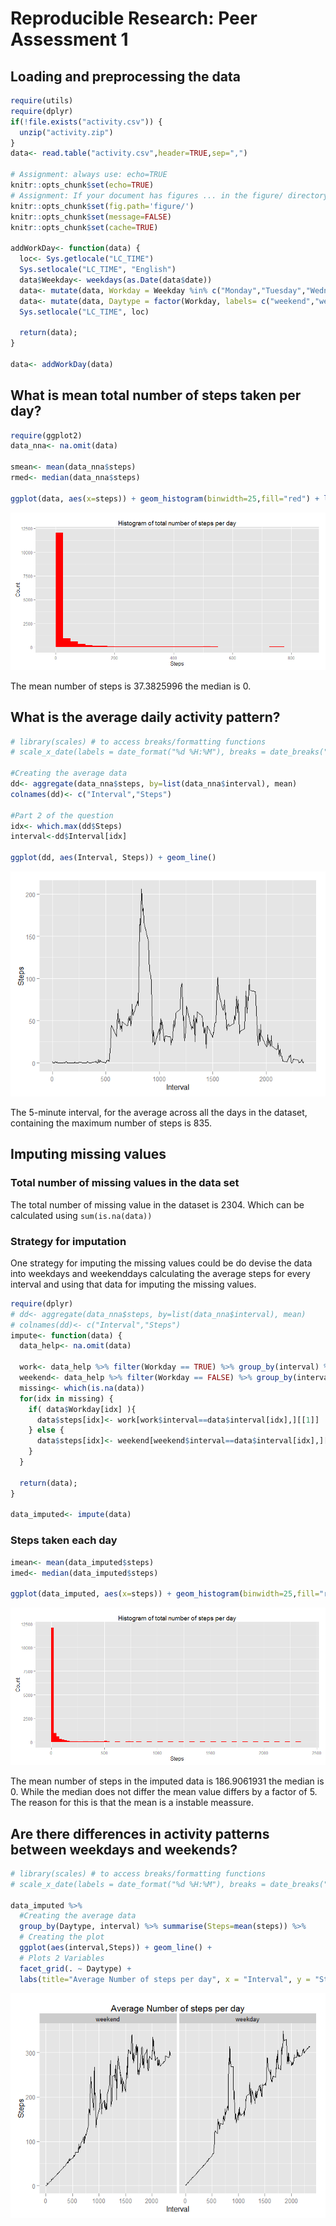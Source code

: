 # Reproducible Research: Peer Assessment 1


## Loading and preprocessing the data

```r
require(utils)
require(dplyr)
if(!file.exists("activity.csv")) {
  unzip("activity.zip")
}
data<- read.table("activity.csv",header=TRUE,sep=",")

# Assignment: always use: echo=TRUE
knitr::opts_chunk$set(echo=TRUE)
# Assignment: If your document has figures ... in the figure/ directory
knitr::opts_chunk$set(fig.path='figure/')
knitr::opts_chunk$set(message=FALSE)
knitr::opts_chunk$set(cache=TRUE)

addWorkDay<- function(data) {
  loc<- Sys.getlocale("LC_TIME")
  Sys.setlocale("LC_TIME", "English")
  data$Weekday<- weekdays(as.Date(data$date))
  data<- mutate(data, Workday = Weekday %in% c("Monday","Tuesday","Wednesday", "Thursday", "Friday"))
  data<- mutate(data, Daytype = factor(Workday, labels= c("weekend","weekday")))
  Sys.setlocale("LC_TIME", loc)
  
  return(data);
}

data<- addWorkDay(data)
```

## What is mean total number of steps taken per day?

```r
require(ggplot2)
data_nna<- na.omit(data)

smean<- mean(data_nna$steps)
rmed<- median(data_nna$steps)

ggplot(data, aes(x=steps)) + geom_histogram(binwidth=25,fill="red") + labs(title="Histogram of total number of steps per day", x = "Steps", y = "Count")
```

![](figure/figure1-1.png) 

The mean number of steps is 37.3825996 the median is 0. 

## What is the average daily activity pattern?


```r
# library(scales) # to access breaks/formatting functions
# scale_x_date(labels = date_format("%d %H:%M"), breaks = date_breaks("5 minutes"))

#Creating the average data
dd<- aggregate(data_nna$steps, by=list(data_nna$interval), mean)
colnames(dd)<- c("Interval","Steps")

#Part 2 of the question
idx<- which.max(dd$Steps)
interval<-dd$Interval[idx]

ggplot(dd, aes(Interval, Steps)) + geom_line()
```

![](figure/figure2-1.png) 

The 5-minute interval, for the average across all the days in the dataset,
containing the maximum number of steps is 835. 

## Imputing missing values
### Total number of missing values in the data set
The total number of missing value in the dataset is 2304. Which can be calculated using `sum(is.na(data))`

### Strategy for imputation
One strategy for imputing the missing values could be do devise the data into weekdays and weekenddays calculating the average steps for every interval and using that data for imputing the missing values. 


```r
require(dplyr)
# dd<- aggregate(data_nna$steps, by=list(data_nna$interval), mean)
# colnames(dd)<- c("Interval","Steps")
impute<- function(data) {
  data_help<- na.omit(data)
  
  work<- data_help %>% filter(Workday == TRUE) %>% group_by(interval) %>%   summarise(m=mean(steps))
  weekend<- data_help %>% filter(Workday == FALSE) %>% group_by(interval) %>% summarise(m=mean(steps))
  missing<- which(is.na(data))
  for(idx in missing) {
    if( data$Workday[idx] ){
      data$steps[idx]<- work[work$interval==data$interval[idx],][[1]]
    } else {
      data$steps[idx]<- weekend[weekend$interval==data$interval[idx],][[1]]
    }
  }
  
  return(data);
}

data_imputed<- impute(data)
```

### Steps taken each day

```r
imean<- mean(data_imputed$steps)
imed<- median(data_imputed$steps)

ggplot(data_imputed, aes(x=steps)) + geom_histogram(binwidth=25,fill="red") + labs(title="Histogram of total number of steps per day", x = "Steps", y = "Count")
```

![](figure/figure3-1.png) 

The mean number of steps in the imputed data is 186.9061931 the median is 0. While the median does not differ the mean value differs by a factor of 5.
The reason for this is that the mean is a instable meassure. 


## Are there differences in activity patterns between weekdays and weekends?


```r
# library(scales) # to access breaks/formatting functions
# scale_x_date(labels = date_format("%d %H:%M"), breaks = date_breaks("5 minutes"))

data_imputed %>% 
  #Creating the average data
  group_by(Daytype, interval) %>% summarise(Steps=mean(steps)) %>%
  # Creating the plot
  ggplot(aes(interval,Steps)) + geom_line() + 
  # Plots 2 Variables
  facet_grid(. ~ Daytype) + 
  labs(title="Average Number of steps per day", x = "Interval", y = "Steps")
```

![](figure/figure4-1.png) 

